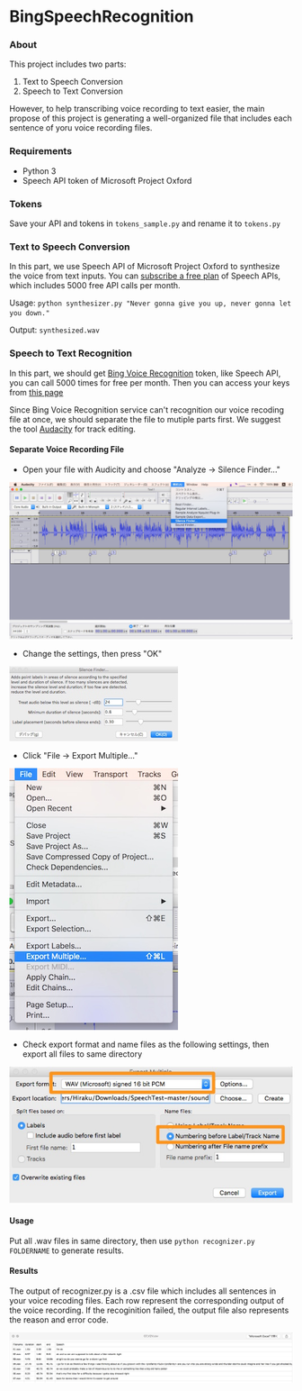 # BingSpeechRecognition

### About
This project includes two parts: 

1. Text to Speech Conversion
2. Speech to Text Conversion

However, to help transcribing voice recording to text easier, the main propose of this project is generating a well-organized file that includes each sentence of yoru voice recording files.

### Requirements
* Python 3
* Speech API token of Microsoft Project Oxford

### Tokens
Save your API and tokens in `tokens_sample.py` and rename it to `tokens.py`

### Text to Speech Conversion

In this part, we use Speech API of Microsoft Project Oxford to synthesize the voice from text inputs. You can [subscribe a free plan](https://www.projectoxford.ai/Subscription/Index?productId=/products/54f0354049c3f70a50e79b7e) of Speech APIs, which includes 5000 free API calls per month.

Usage: 
`python synthesizer.py "Never gonna give you up, never gonna let you down."` 

Output: `synthesized.wav`

### Speech to Text Recognition

In this part, we should get [Bing Voice Recognition](https://datamarket.azure.com/dataset/bing/speechrecognition) token, like Speech API, you can call 5000 times for free per month. Then you can access your keys from [this page](https://datamarket.azure.com/account/keys)

Since Bing Voice Recognition service can't recognition our voice recoding file at once, we should separate the file to mutiple parts first. We suggest the tool [Audacity](http://sourceforge.net/projects/audacity/) for track editing. 

#### Separate Voice Recording File

* Open your file with Audicity and choose "Analyze → Silence Finder..."

![audacity1.jpg](images/audacity1.jpg)

* Change the settings, then press "OK"

![audacity2.jpg](images/audacity2.jpg) 

* Click "File → Export Multiple..."

![audacity3.jpg](images/audacity3.jpg)

* Check export format and name files as the following settings, then export all files to same directory

![audacity4.jpg](images/audacity4.jpg)

#### Usage

Put all .wav files in same directory, then use `python recognizer.py FOLDERNAME` to generate results.

#### Results

The output of recognizer.py is a .csv file which includes all sentences in your voice recoding files. Each row represent the corresponding output of the voice recording. If the recoginition failed, the output file also represents the reason and error code.

![result.jpg](images/result.jpg)
